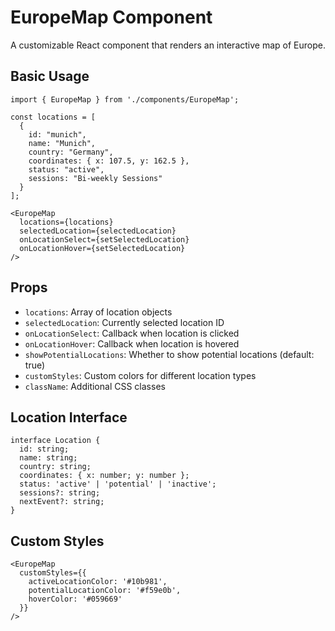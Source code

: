 # EuropeMap Component

A customizable React component that renders an interactive map of Europe.

## Basic Usage

```tsx
import { EuropeMap } from './components/EuropeMap';

const locations = [
  {
    id: "munich",
    name: "Munich",
    country: "Germany",
    coordinates: { x: 107.5, y: 162.5 },
    status: "active",
    sessions: "Bi-weekly Sessions"
  }
];

<EuropeMap
  locations={locations}
  selectedLocation={selectedLocation}
  onLocationSelect={setSelectedLocation}
  onLocationHover={setSelectedLocation}
/>
```

## Props

- `locations`: Array of location objects
- `selectedLocation`: Currently selected location ID
- `onLocationSelect`: Callback when location is clicked
- `onLocationHover`: Callback when location is hovered
- `showPotentialLocations`: Whether to show potential locations (default: true)
- `customStyles`: Custom colors for different location types
- `className`: Additional CSS classes

## Location Interface

```tsx
interface Location {
  id: string;
  name: string;
  country: string;
  coordinates: { x: number; y: number };
  status: 'active' | 'potential' | 'inactive';
  sessions?: string;
  nextEvent?: string;
}
```

## Custom Styles

```tsx
<EuropeMap
  customStyles={{
    activeLocationColor: '#10b981',
    potentialLocationColor: '#f59e0b',
    hoverColor: '#059669'
  }}
/>
```
